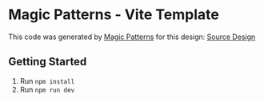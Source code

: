 # Magic Patterns - Vite Template

This code was generated by [Magic Patterns](https://magicpatterns.com) for this design: [Source Design](https://www.magicpatterns.com/c/bixr2nmaavpy9ee8tkpkwr)

## Getting Started

1. Run `npm install`
2. Run `npm run dev`
